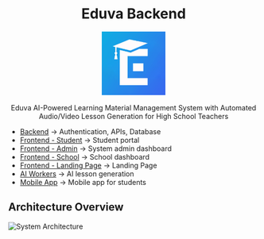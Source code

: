 <h1 align="center">Eduva Backend</h1>
<p align="center">
    <img src="docs/images/eduva-logo.png" alt="Logo" height="128" width="128"/>
</p>
<p align="center">
    Eduva AI-Powered Learning Material Management System with Automated Audio/Video Lesson Generation for High School Teachers
</p>

- [Backend](./eduva-backend) → Authentication, APIs, Database
- [Frontend - Student](./eduva-frontend) → Student portal
- [Frontend - Admin](./eduva-admin) → System admin dashboard
- [Frontend - School](./eduva-school) → School dashboard
- [Frontend - Landing Page](./eduva-landing) → Landing Page
- [AI Workers](./eduva-ai-generator) → AI lesson generation
- [Mobile App](./eduva-mobile) → Mobile app for students

## Architecture Overview

![System Architecture](docs/images/EDUVA-SA.drawio.png)
